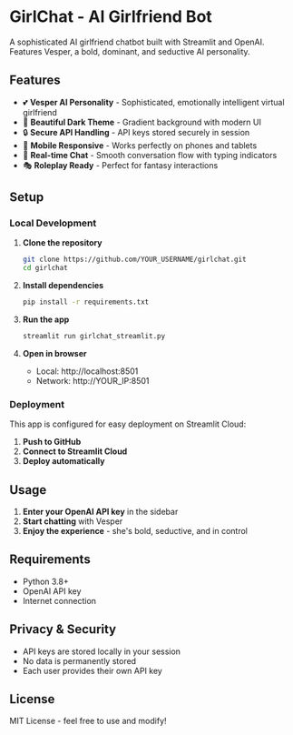 # GirlChat - AI Girlfriend Bot

A sophisticated AI girlfriend chatbot built with Streamlit and OpenAI. Features Vesper, a bold, dominant, and seductive AI personality.

## Features

- 💕 **Vesper AI Personality** - Sophisticated, emotionally intelligent virtual girlfriend
- 🎨 **Beautiful Dark Theme** - Gradient background with modern UI
- 🔒 **Secure API Handling** - API keys stored securely in session
- 📱 **Mobile Responsive** - Works perfectly on phones and tablets
- 💬 **Real-time Chat** - Smooth conversation flow with typing indicators
- 🎭 **Roleplay Ready** - Perfect for fantasy interactions

## Setup

### Local Development

1. **Clone the repository**
   ```bash
   git clone https://github.com/YOUR_USERNAME/girlchat.git
   cd girlchat
   ```

2. **Install dependencies**
   ```bash
   pip install -r requirements.txt
   ```

3. **Run the app**
   ```bash
   streamlit run girlchat_streamlit.py
   ```

4. **Open in browser**
   - Local: http://localhost:8501
   - Network: http://YOUR_IP:8501

### Deployment

This app is configured for easy deployment on Streamlit Cloud:

1. **Push to GitHub**
2. **Connect to Streamlit Cloud**
3. **Deploy automatically**

## Usage

1. **Enter your OpenAI API key** in the sidebar
2. **Start chatting** with Vesper
3. **Enjoy the experience** - she's bold, seductive, and in control

## Requirements

- Python 3.8+
- OpenAI API key
- Internet connection

## Privacy & Security

- API keys are stored locally in your session
- No data is permanently stored
- Each user provides their own API key

## License

MIT License - feel free to use and modify! 